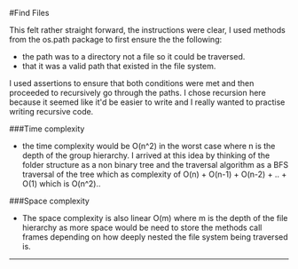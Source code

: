 #Find Files

This felt rather straight forward, the instructions were clear, I used methods from the os.path package to first ensure the the following:

- the path was to a directory not a file so it could be traversed.
- that it was a valid path that existed in the file system. 

I used assertions to ensure that both conditions were met and then proceeded to recursively go through the paths. I chose recursion here because
it seemed like it'd be easier to write and I really wanted to practise writing recursive code.


###Time complexity
- the time complexity would be O(n^2) in the worst case where n is the depth of the group hierarchy. I arrived at this idea by thinking of the folder structure
as a non binary tree and the traversal algorithm as a BFS traversal of the tree which as complexity of O(n) + O(n-1) + O(n-2) + .. + O(1) which is O(n^2)..

###Space complexity
- The space complexity is also linear O(m) where m is the depth of the file hierarchy as more space would be need to store the methods call frames depending on how deeply nested
the file system being traversed is.

---